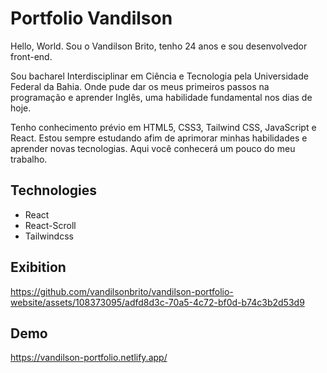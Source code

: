 # Portfolio Vandilson

  Hello, World. Sou o Vandilson Brito, tenho 24 anos e sou desenvolvedor front-end.
  
  Sou bacharel Interdisciplinar em Ciência e Tecnologia pela Universidade Federal da Bahia. Onde pude dar os meus primeiros passos na programação e aprender Inglês, uma habilidade fundamental nos dias de hoje.
  
  Tenho conhecimento prévio em HTML5, CSS3, Tailwind CSS, JavaScript e React. Estou sempre estudando afim de aprimorar minhas habilidades e aprender novas tecnologias. Aqui você conhecerá um pouco do meu trabalho.

<h2>Technologies</h2>

  - React
  - React-Scroll
  - Tailwindcss
  
<h2>Exibition</h2>

  https://github.com/vandilsonbrito/vandilson-portfolio-website/assets/108373095/adfd8d3c-70a5-4c72-bf0d-b74c3b2d53d9

<h2>Demo</h2>

  https://vandilson-portfolio.netlify.app/

